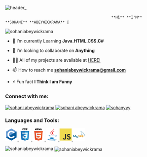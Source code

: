
![header_](https://user-images.githubusercontent.com/99112193/220839749-2d9cb215-8dea-414d-8fc4-f9cd8bee80ad.png)
     
                                                    **Hi** **I'M** **SOHANI** **ABEYWICKRAMA** 👋



<p align="left"> <img src="https://komarev.com/ghpvc/?username=sohaniabeywickrama&label=Profile%20views&color=0e75b6&style=flat" alt="sohaniabeywickrama" /> </p>

- 🔭 I’m currently Learning **Java.HTML.CSS.C#**

- 👯 I’m looking to collaborate on **Anything**

- 👨‍💻 All of my projects are available at [HERE!](HERE!)

- 📫 How to reach me **sohaniabeywickrama@gmail.com**

- ⚡ Fun fact **I Think I am Funny**

<h3 align="left">Connect with me:</h3>
<p align="left">
<a href="https://linkedin.com/in/sohani abeywickrama" target="blank"><img align="center" src="https://raw.githubusercontent.com/rahuldkjain/github-profile-readme-generator/master/src/images/icons/Social/linked-in-alt.svg" alt="sohani abeywickrama" height="30" width="40" /></a>
<a href="https://fb.com/sohani abeywickrama" target="blank"><img align="center" src="https://raw.githubusercontent.com/rahuldkjain/github-profile-readme-generator/master/src/images/icons/Social/facebook.svg" alt="sohani abeywickrama" height="30" width="40" /></a>
<a href="https://instagram.com/sohanyyy" target="blank"><img align="center" src="https://raw.githubusercontent.com/rahuldkjain/github-profile-readme-generator/master/src/images/icons/Social/instagram.svg" alt="sohanyyy" height="30" width="40" /></a>
</p>

<h3 align="left">Languages and Tools:</h3>
<p align="left"> <a href="https://www.cprogramming.com/" target="_blank" rel="noreferrer"> <img src="https://raw.githubusercontent.com/devicons/devicon/master/icons/c/c-original.svg" alt="c" width="40" height="40"/> </a> <a href="https://www.w3schools.com/css/" target="_blank" rel="noreferrer"> <img src="https://raw.githubusercontent.com/devicons/devicon/master/icons/css3/css3-original-wordmark.svg" alt="css3" width="40" height="40"/> </a> <a href="https://www.w3.org/html/" target="_blank" rel="noreferrer"> <img src="https://raw.githubusercontent.com/devicons/devicon/master/icons/html5/html5-original-wordmark.svg" alt="html5" width="40" height="40"/> </a> <a href="https://www.java.com" target="_blank" rel="noreferrer"> <img src="https://raw.githubusercontent.com/devicons/devicon/master/icons/java/java-original.svg" alt="java" width="40" height="40"/> </a> <a href="https://developer.mozilla.org/en-US/docs/Web/JavaScript" target="_blank" rel="noreferrer"> <img src="https://raw.githubusercontent.com/devicons/devicon/master/icons/javascript/javascript-original.svg" alt="javascript" width="40" height="40"/> </a> <a href="https://www.mysql.com/" target="_blank" rel="noreferrer"> <img src="https://raw.githubusercontent.com/devicons/devicon/master/icons/mysql/mysql-original-wordmark.svg" alt="mysql" width="40" height="40"/> </a> </p>

<p><img align="left" src="https://github-readme-stats.vercel.app/api/top-langs?username=sohaniabeywickrama&show_icons=true&locale=en&layout=compact" alt="sohaniabeywickrama" /></p>

<p>&nbsp;<img align="center" src="https://github-readme-stats.vercel.app/api?username=sohaniabeywickrama&show_icons=true&locale=en" alt="sohaniabeywickrama" /></p>
